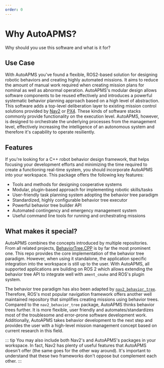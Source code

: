 ```yaml
---
order: 0
---
```

# Why AutoAPMS?

Why should you use this software and what is it for?

## Use Case

With AutoAPMS you've found a flexible, ROS2-based solution for designing robotic behaviors and creating highly automated missions. It aims to reduce the amount of manual work required when creating mission plans for nominal as well as abnormal operation. AutoAPMS's modular design allows software components to be reused effectively and introduces a powerful systematic behavior planning approach based on a high level of abstraction. This software adds a top-level deliberation layer to existing mission control solutions provided by [Nav2](https://nav2.org/) or [PX4](https://px4.io/). These kinds of software stacks commonly provide functionality on the execution level. AutoAPMS, however, is designed to orchestrate the underlying processes from the management level, effectively increasing the intelligence of an autonomous system and therefore it's capability to operate resiliently.

## Features

If you're looking for a C++ robot behavior design framework, that helps focusing your development efforts and minimizing the time required to create a functioning real-time system, you should incorporate AutoAPMS into your workspace. This package offers the following key features:

- Tools and methods for designing cooperative systems
- Modular, plugin-based approach for implementing robotic skills/tasks
- User-friendly task planning system adopting the behavior tree paradigm
- Standardized, highly configurable behavior tree executor
- Powerful behavior tree builder API
- Automated contingency and emergency management system
- Useful command line tools for running and orchestrating missions

## What makes it special?

AutoAPMS combines the concepts introduced by multiple repositories. From all related projects, [BehaviorTree.CPP](https://github.com/BehaviorTree/BehaviorTree.CPP) is by far the most prominent one. This repo provides the core implementation of the behavior tree paradigm. However, when using it standalone, the application specific integration into the workspace is still up to the user. With AutoAPMS, all supported applications are building on ROS 2 which allows extending the behavior tree API to integrate well with `ament_cmake` and ROS's plugin system.

The behavior tree paradigm has also been adapted by [`nav2_behavior_tree`](https://github.com/ros-navigation/navigation2/tree/main/nav2_behavior_tree). Therefore, ROS's most popular navigation framework offers another well maintained repository that simplifies creating missions using behavior trees. Compared to the `nav2_behavior_tree` package, AutoAPMS thinks behavior trees further. It is more flexible, user friendly and automates/standardizes most of the troublesome and error-prone software development work. Additionally, AutoAPMS takes behavior development to the next step and provides the user with a high-level mission management concept based on current research in this field.

::: tip
You may also include both Nav2's and AutoAPMS's packages in your workspace. In fact, Nav2 has plenty of useful features that AutoAPMS doesn't offer (the same goes for the other way around). It's important to understand that these two frameworks don't oppose but complement each other.
:::
